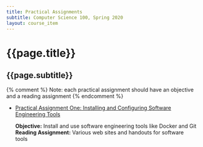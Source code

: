 ```yaml
---
title: Practical Assignments
subtitle: Computer Science 100, Spring 2020
layout: course_item
---
```


# {{page.title}}
## {{page.subtitle}}

{% comment %} Note: each practical assignment should have an objective and a reading assignment {% endcomment %}

<ul>

<li><a href="https://github.com/Allegheny-Computer-Science-100-S2020/cs100-S2020-sheets/releases/download/cs100S2020-sheets-1.0.1/cs100F2020_practical01.pdf">Practical Assignment One: Installing and Configuring Software Engineering Tools</a> <p><b>Objective:</b> Install and use software engineering tools like Docker and Git<br><b>Reading Assignment:</b> Various web sites and handouts for software tools</p>

</ul>
